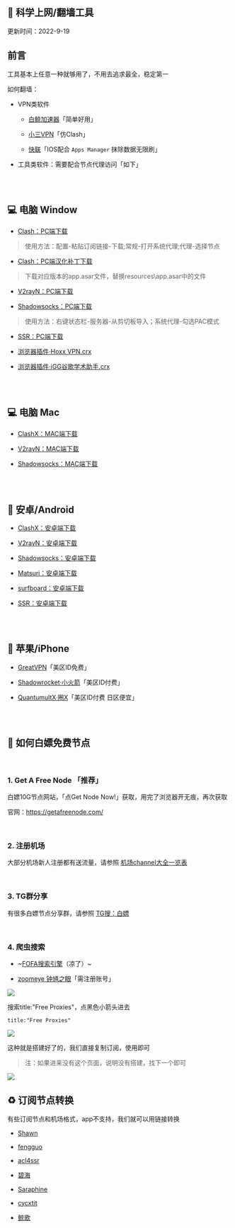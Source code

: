 ## :ocean: 科学上网/翻墙工具

更新时间：2022-9-19


## 前言

工具基本上任意一种就够用了，不用去追求最全，稳定第一

如何翻墙：

* VPN类软件

  * [白鲸加速器](https://www.bjchuhai.com/)「简单好用」

  * [小三VPN](https://github.com/sharmajv/vpn)「仿Clash」

  * [快联](https://github.com/LetsGo666/LetsGo_2)「IOS配合 `Apps Manager` 抹除数据无限刷」

* 工具类软件：需要配合节点代理访问「如下」

</br>
</br>

## :computer: 电脑 Window


* [Clash：PC端下载](https://github.com/Fndroid/clash_for_windows_pkg/releases)

> 使用方法：配置-粘贴订阅链接-下载;常规-打开系统代理;代理-选择节点


* [Clash：PC端汉化补丁下载](https://github.com/BoyceLig/Clash_Chinese_Patch/releases)


> 下载对应版本的app.asar文件，替换resources\app.asar中的文件



* [V2rayN：PC端下载](https://github.com/2dust/v2rayN/releases)


* [Shadowsocks：PC端下载](https://github.com/shadowsocks/shadowsocks-windows/releases)

> 使用方法：右键状态栏-服务器-从剪切板导入；系统代理-勾选PAC模式


* [SSR：PC端下载](https://github.com/shadowsocksr-rm/shadowsocksr-csharp/releases)


* [浏览器插件·Hoxx VPN.crx](https://dzp.lanzouy.com/ih2uz052glwh)


* [浏览器插件·iGG谷歌学术助手.crx](https://dzp.lanzouy.com/igSY9xk2asd)



</br>
</br>





## :computer: 电脑 Mac

* [ClashX：MAC端下载](https://github.com/yichengchen/clashX/releases)


* [V2rayN：MAC端下载](https://github.com/yanue/V2rayU/releases)


* [Shadowsocks：MAC端下载](https://github.com/shadowsocks/ShadowsocksX-NG/releases/)


</br>
</br>


## :iphone: 安卓/Android



* [ClashX：安卓端下载](https://github.com/Kr328/ClashForAndroid/releases)


* [V2rayN：安卓端下载](https://github.com/2dust/v2rayNG/releases)


* [Shadowsocks：安卓端下载](https://github.com/shadowsocks/shadowsocks-android/releases)


* [Matsuri：安卓端下载](https://github.com/Matsuridayo/Matsuri/releases)


* [surfboard：安卓端下载](https://github.com/getsurfboard/surfboard/releases/)


* [SSR：安卓端下载](https://github.com/shadowsocksrr/shadowsocksr-android/releases)

</br>
</br>

## :apple: 苹果/iPhone



* [GreatVPN](https://apps.apple.com/us/app/id1603206726)「美区ID免费」

* [Shadowrocket·小火箭](https://apps.apple.com/us/app/shadowrocket/id932747118)「美区ID付费」

* [QuantumultX·圈X](https://apps.apple.com/us/app/quantumult-x/id1443988620)「美区ID付费 日区便宜」




</br>
</br>





## :dolphin: 如何白嫖免费节点


</br>


### 1. Get A Free Node 「推荐」

白嫖10G节点网站，「点Get Node Now!」获取，用完了浏览器开无痕，再次获取

官网：https://getafreenode.com/

</br>




### 2. 注册机场

大部分机场新人注册都有送流量，请参照 [机场channel大全一览表](https://github.com/Yiov/notes/tree/main/channel)

</br>




### 3. TG群分享

有很多白嫖节点分享群，请参照 [TG搜：白嫖](https://tgsou.me/findtg/?keyword=%E7%99%BD%E5%AB%96)

</br>





### 4. 爬虫搜索

* ~[FOFA搜索引擎](https://fofa.so/)（凉了）~


* [zoomeye 钟馗之眼](https://www.zoomeye.org/)「需注册账号」


![](https://ghproxy.com/https://raw.githubusercontent.com/Yiov/notes/main/proxy/zoomeye.png)

搜索title:"Free Proxies"，点黑色小箭头进去

    title:"Free Proxies"

![](https://ghproxy.com/https://raw.githubusercontent.com/Yiov/notes/main/proxy/zoomeye-1.png)


这种就是搭建好了的，我们直接复制订阅，使用即可

> 注：如果进来没有这个页面，说明没有搭建，找下一个即可

![](https://ghproxy.com/https://raw.githubusercontent.com/Yiov/notes/main/proxy/zoomeye-2.png)





## :recycle: 订阅节点转换

有些订阅节点和机场格式，app不支持，我们就可以用链接转换


* [Shawn](https://dove.589669.xyz/web)

* [fengguo](https://sub.feng666.tk/)

* [acl4ssr](https://acl4ssr-sub.github.io/)

* [碧海](https://sub.bihai.cf/)

* [Saraphine](https://sub.saraphine.cf/)

* [cycxtit](https://subs.cycxtit.ga/)

* [鲸歌](https://sub.tsutsu.cc/)


